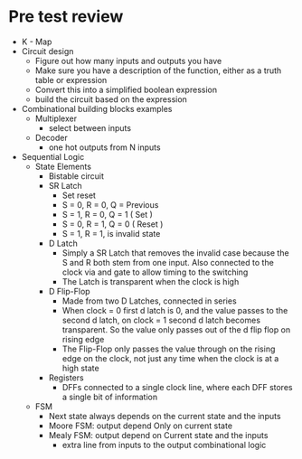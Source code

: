 # Pre test review
- K - Map
- Circuit design
	- Figure out how many inputs and outputs you have
	- Make sure you have a description of the function, either as a truth table or expression
	- Convert this into a simplified boolean expression
	- build the circuit based on the expression
- Combinational building blocks examples
	- Multiplexer
		- select between inputs
	- Decoder
		- one hot outputs from N inputs
- Sequential Logic
	- State Elements
		- Bistable circuit
		- SR Latch
			- Set reset
			- S = 0, R = 0, Q = Previous
			- S = 1, R = 0, Q = 1 ( Set )
			- S = 0, R = 1, Q = 0 ( Reset )
			- S = 1, R = 1, is invalid state
		- D Latch
			- Simply a SR Latch that removes the invalid case because the S and R both stem from one input. Also connected to the clock via and gate to allow timing to the switching
			- The Latch is transparent when the clock is high
		- D Flip-Flop
			- Made from two D Latches, connected in series
			- When clock = 0 first d latch is 0, and the value passes to the second d latch, on clock = 1 second d latch becomes transparent. So the value only passes out of the d flip flop on rising edge
			- The Flip-Flop only passes the value through on the rising edge on the clock, not just any time when the clock is at a high state
		- Registers
			- DFFs connected to a single clock line, where each DFF stores a single bit of information
	- FSM
		- Next state always depends on the current state and the inputs
		- Moore FSM: output depend Only on current state
		- Mealy FSM: output depend on Current state and the inputs
			- extra line from inputs to the output combinational logic

